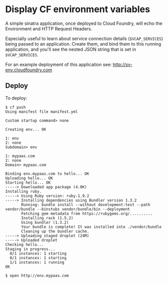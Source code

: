 # Display CF environment variables

A simple sinatra application, once deployed to Cloud Foundry, will echo the Environment and HTTP Request Headers.

Especially useful to learn about service connection details (`$VCAP_SERVICES`) being passed to an application. Create them, and bind them to this running application, and you'll see the nested JSON string that is set in `$VCAP_SERVICES`.

For an example deployment of this application see:
http://sv-env.cloudfoundry.com

## Deploy

To deploy:

```
$ cf push
Using manifest file manifest.yml

Custom startup command> none

Creating env... OK

1: env
2: none
Subdomain> env

1: mypaas.com
2: none
Domain> mypaas.com

Binding env.mypaas.com to hello... OK
Uploading hello... OK
Starting hello... OK
-----> Downloaded app package (4.0K)
Installing ruby.
-----> Using Ruby version: ruby-1.9.2
-----> Installing dependencies using Bundler version 1.3.2
       Running: bundle install --without development:test --path vendor/bundle --binstubs vendor/bundle/bin --deployment
       Fetching gem metadata from https://rubygems.org/..........
       Installing rack (1.5.2)
       Using bundler (1.3.2)
       Your bundle is complete! It was installed into ./vendor/bundle
       Cleaning up the bundler cache.
-----> Uploading staged droplet (24M)
-----> Uploaded droplet
Checking hello...
Staging in progress...
  0/1 instances: 1 starting
  0/1 instances: 1 starting
  1/1 instances: 1 running
OK

$ open http://env.mypaas.com
```
